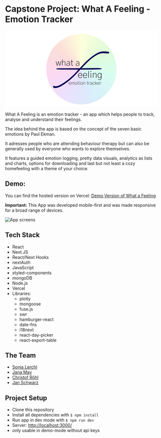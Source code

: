 # Capstone Project: What A Feeling - Emotion Tracker

![Logo](<public/images/blau%20orange%20aquarell%20blumen%20Logo%20(500%20x%20250%20px).png>)

What A Feeling is an emotion tracker - an app which helps people to track, analyse and understand their feelings.

The idea behind the app is based on the concept of the seven basic emotions by Paul Ekman.

It adresses people who are attending behaviour therapy but can also be generally used by everyone who wants to explore themselves.

It features a guided emotion logging, pretty data visuals, analytics as lists and charts, options for downloading and last but not least a cozy homefeeling with a theme of your choice.

## Demo:

You can find the hosted version on Vercel: [Demo Version of What a Feeling](https://what-a-feeling.vercel.app/)

**Important:** This App was developed mobile-first and was made responsive for a broad range of devices.

![App screens]()

## Tech Stack

- React
- Next.JS
- React/Next Hooks
- nextAuth
- JavaScript
- styled-components
- mongoDB
- Node.js
- Vercel
- Libraries:
  - plotly
  - mongoose
  - fuse.js
  - swr
  - hamburger-react
  - date-fns
  - i18next
  - react-day-picker
  - react-export-table

## The Team

- [Sonja Lerchl](https://github.com/ladydarkja)
- [Jana May](https://github.com/janaRicarda)
- [Christof Röhl](https://github.com/Xristof23)
- [Jan Schwarz](https://github.com/JanPSchwarz)

## Project Setup

- Clone this repository
- Install all dependencies with `$ npm install`
- Run app in dev mode with `$ npm run dev`
- Server: [http://localhost:3000/](http://localhost:3000/)
- only usable in demo-mode without api keys
